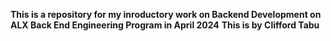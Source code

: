 **This is a repository for my inroductory work on Backend Development on ALX Back End Engineering Program in April 2024**
**This is by Clifford Tabu**
